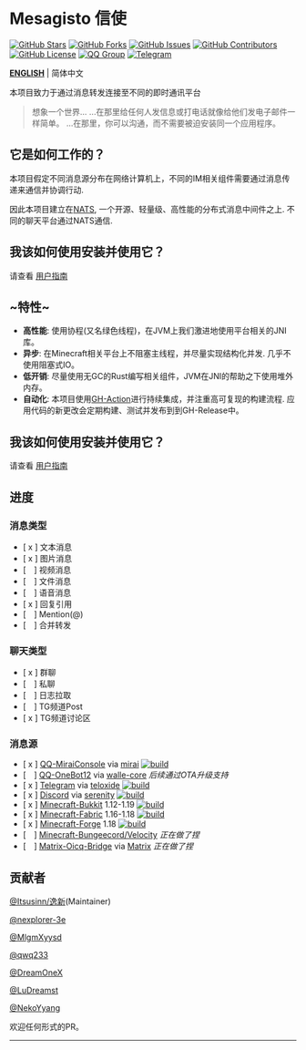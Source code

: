 # Mesagisto 信使
[![GitHub Stars](https://img.shields.io/github/stars/MeowCat-Studio/mesagisto?style=flat-square)](https://github.com/MeowCat-Studio/mesagisto/stargazers)
[![GitHub Forks](https://img.shields.io/github/forks/MeowCat-Studio/mesagisto?style=flat-square)](https://github.com/MeowCat-Studio/mesagisto/network)
[![GitHub Issues](https://img.shields.io/github/issues/MeowCat-Studio/mesagisto?style=flat-square)](https://github.com/MeowCat-Studio/mesagisto/issues)
[![GitHub Contributors](https://img.shields.io/github/contributors/MeowCat-Studio/mesagisto?style=flat-square)](https://github.com/MeowCat-Studio/mesagisto/graphs/contributors)
[![GitHub License](https://img.shields.io/github/license/MeowCat-Studio/mesagisto?style=flat-square)](https://github.com/MeowCat-Studio/mesagisto/blob/main/LICENSE)
[![QQ Group](https://img.shields.io/badge/QQ%20Group-667352043-12B7F5?style=flat-square)](https://jq.qq.com/?_wv=1027&k=6eDIHSYt)
[![Telegram](https://img.shields.io/badge/Telegram-Ｍesagisto-blue.svg?style=flat-square)](https://t.me/mesagisto)

**[ENGLISH](https://github.com/MeowCat-Studio/mesagisto/blob/master/README.en-US.md)** | 简体中文

本项目致力于通过消息转发连接至不同的即时通讯平台

> 想象一个世界... 
> ...在那里给任何人发信息或打电话就像给他们发电子邮件一样简单。 
> ...在那里，你可以沟通，而不需要被迫安装同一个应用程序。 

## 它是如何工作的？

本项目假定不同消息源分布在网络计算机上，不同的IM相关组件需要通过消息传递来通信并协调行动.

因此本项目建立在[NATS](https://nats.io/),  一个开源、轻量级、高性能的分布式消息中间件之上. 不同的聊天平台通过NATS通信. 

## 我该如何使用安装并使用它？

请查看 [用户指南](https://docs.mesagisto.org/zh-CN/)

## ~特性~

- **高性能**:  使用协程(又名绿色线程)，在JVM上我们激进地使用平台相关的JNI库。
- **异步**: 在Minecraft相关平台上不阻塞主线程，并尽量实现结构化并发. 几乎不使用阻塞式IO。
- **低开销**: 尽量使用无GC的Rust编写相关组件，JVM在JNI的帮助之下使用堆外内存。
- **自动化**: 本项目使用[GH-Action](https://github.com/features/actions)进行持续集成，并注重高可复现的构建流程. 应用代码的新更改会定期构建、测试并发布到到GH-Release中。

## 我该如何使用安装并使用它？

请查看 [用户指南](https://docs.mesagisto.org/zh-CN/mirai-message-source/)

## 进度

### 消息类型

- [ x ] 文本消息
- [ x ] 图片消息
- [&ensp;&ensp;] 视频消息
- [&ensp;&ensp;] 文件消息
- [&ensp;&ensp;] 语音消息
- [ x ] 回复引用
- [&ensp;&ensp;] Mention(@)
- [&ensp;&ensp;] 合并转发

### 聊天类型

- [ x ] 群聊
- [&ensp;&ensp;] 私聊
- [&ensp;&ensp;] 日志拉取 
- [&ensp;&ensp;] TG频道Post
- [ x ] TG频道讨论区

### 消息源
- [ x ] [QQ-MiraiConsole](https://github.com/MeowCat-Studio/mirai-message-source) via [mirai](https://github.com/mamoe/mirai) [![build](https://github.com/MeowCat-Studio/mirai-message-source/actions/workflows/build.yml/badge.svg)](https://github.com/MeowCat-Studio/mirai-message-source/actions/workflows/build.yml)
- [&ensp;&ensp;] [QQ-OneBot12](https://github.com/MeowCat-Studio/onebot-message-source) via [walle-core](https://github.com/abrahum/Walle-core) *后续通过OTA升级支持*
- [ x ] [Telegram](https://github.com/MeowCat-Studio/telegram-message-source) via [teloxide](https://github.com/teloxide/teloxide) [![build](https://github.com/MeowCat-Studio/telegram-message-source/actions/workflows/build.yml/badge.svg)](https://github.com/MeowCat-Studio/telegram-message-source/actions/workflows/build.yml)
- [ x ] [Discord](https://github.com/MeowCat-Studio/discord-message-source) via [serenity](https://github.com/serenity-rs/serenity) [![build](https://github.com/MeowCat-Studio/discord-message-source/actions/workflows/build.yml/badge.svg)](https://github.com/MeowCat-Studio/discord-message-source/actions/workflows/build.yml)
- [ x ] [Minecraft-Bukkit](https://github.com/MeowCat-Studio/kato-message-source) 1.12-1.19 [![build](https://github.com/MeowCat-Studio/kato-message-source/actions/workflows/build.yml/badge.svg)](https://github.com/MeowCat-Studio/kato-message-source/actions/workflows/build.yml)
- [ x ] [Minecraft-Fabric](https://github.com/MeowCat-Studio/fabric-message-source) 1.16-1.18 [![build](https://github.com/MeowCat-Studio/fabric-message-source/actions/workflows/build.yml/badge.svg)](https://github.com/MeowCat-Studio/fabric-message-source/actions/workflows/build.yml)
- [ x ] [Minecraft-Forge](https://github.com/MeowCat-Studio/forge-message-source) 1.18 [![build](https://github.com/MeowCat-Studio/forge-message-source/actions/workflows/build.yml/badge.svg)](https://github.com/MeowCat-Studio/forge-message-source/actions/workflows/build.yml)
- [&ensp;&ensp;] [Minecraft-Bungeecord/Velocity](https://github.com/MeowCat-Studio/bungeecord-message-source) *正在做了捏*
- [&ensp;&ensp;] [Matrix-Oicq-Bridge](https://github.com/Mesagisto/matrix-oicq-bridge)  via [Matrix](https://matrix.org/) *正在做了捏*


## 贡献者

[@Itsusinn/逸新](https://github.com/Itsusinn)(Maintainer)

[@nexplorer-3e](https://github.com/nexplorer-3e)

[@MlgmXyysd](https://github.com/MlgmXyysd)

[@qwq233](https://github.com/qwq233)

[@DreamOneX](https://github.com/DreamOneX)

[@LuDreamst](https://github.com/LuDreamst)

[@NekoYyang](https://github.com/NekoYyang)

欢迎任何形式的PR。

___
